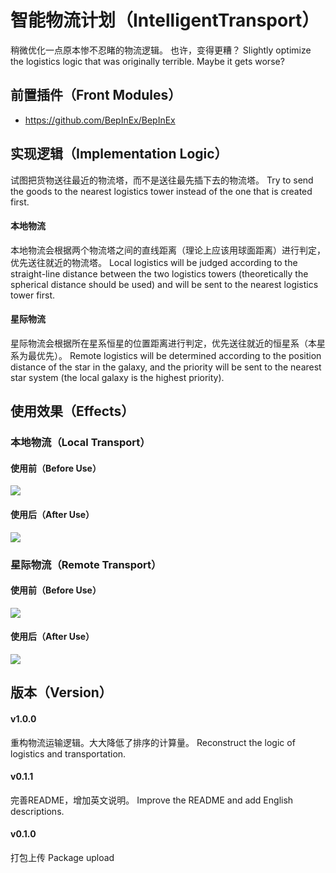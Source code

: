 # 智能物流计划（IntelligentTransport）
稍微优化一点原本惨不忍睹的物流逻辑。
也许，变得更糟？
Slightly optimize the logistics logic that was originally terrible. 
Maybe it gets worse? 

## 前置插件（Front Modules）
- https://github.com/BepInEx/BepInEx

## 实现逻辑（Implementation Logic）
试图把货物送往最近的物流塔，而不是送往最先插下去的物流塔。
Try to send the goods to the nearest logistics tower instead of the one that is created first. 
#### 本地物流
本地物流会根据两个物流塔之间的直线距离（理论上应该用球面距离）进行判定，优先送往就近的物流塔。
Local logistics will be judged according to the straight-line distance between the two logistics towers (theoretically the spherical distance should be used) and will be sent to the nearest logistics tower first.
#### 星际物流
星际物流会根据所在星系恒星的位置距离进行判定，优先送往就近的恒星系（本星系为最优先）。
Remote logistics will be determined according to the position distance of the star in the galaxy, and the priority will be sent to the nearest star system (the local galaxy is the highest priority).
 
## 使用效果（Effects）
### 本地物流（Local Transport）
#### 使用前（Before Use）
![](https://raw.githubusercontent.com/klarkxy/Picture/main/20211006002643.png)
#### 使用后（After Use）
![](https://raw.githubusercontent.com/klarkxy/Picture/main/20211006001952.png)
### 星际物流（Remote Transport）
#### 使用前（Before Use）
![](https://raw.githubusercontent.com/klarkxy/Picture/main/20211006011443.png)
#### 使用后（After Use）
![](https://raw.githubusercontent.com/klarkxy/Picture/main/20211006010223.png)


## 版本（Version）
#### v1.0.0
重构物流运输逻辑。大大降低了排序的计算量。
Reconstruct the logic of logistics and transportation.
#### v0.1.1
完善README，增加英文说明。
Improve the README and add English descriptions. 
#### v0.1.0 
打包上传
Package upload 